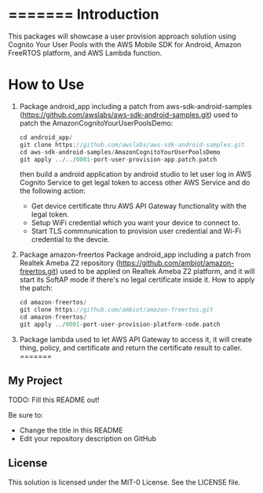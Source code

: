 =======
**Introduction**
============
This packages will showcase a user provision approach solution using Cognito Your User Pools with the AWS Mobile SDK for Android, Amazon FreeRTOS platform, and AWS Lambda function.

**How to Use**
======================================

1. Package android_app including a patch from aws-sdk-android-samples (https://github.com/awslabs/aws-sdk-android-samples.git) used to patch the AmazonCognitoYourUserPoolsDemo:

      ``` C
      cd android_app/
      git clone https://github.com/awslabs/aws-sdk-android-samples.git
      cd aws-sdk-android-samples/AmazonCognitoYourUserPoolsDemo
      git apply ../../0001-port-user-provision-app.patch.patch
      ```

      then build a android application by android studio to let user log in AWS Cognito Service to get legal token to access other AWS Service and do the following action:
      - Get device certificate thru AWS API Gateway functionality with the legal token.
      - Setup WiFi credential which you want your device to connect to.
      - Start TLS commnunication to provision user credential and Wi-Fi credential to the devcie.

2. Package amazon-freertos Package android_app including a patch from Realtek Ameba Z2 repository (https://github.com/ambiot/amazon-freertos.git) used to be applied on Realtek Ameba Z2 platform, and it will start its SoftAP mode if there's no legal certificate inside it.
How to apply the patch:

      ``` C
      cd amazon-freertos/
      git clone https://github.com/ambiot/amazon-freertos.git
      cd amazon-freertos/
      git apply ../0001-port-user-provision-platform-code.patch
      ```

3. Package lambda used to let AWS API Gateway to access it, it will create thing, policy, and certificate and return the certificate result to caller.
=======
## My Project

TODO: Fill this README out!

Be sure to:

* Change the title in this README
* Edit your repository description on GitHub

## License

This solution is licensed under the MIT-0 License. See the LICENSE file.
